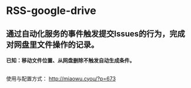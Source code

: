 # RSS-google-drive

## 通过自动化服务的事件触发提交Issues的行为，完成对网盘里文件操作的记录。
#### 已知：移动文件位置、从网盘删除不触发自动生成条件。



##
使用与配置方式：
http://miaowu.cyou/?p=673
